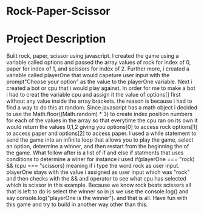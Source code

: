 # Rock-Paper-Scissor

# Project Description
Built rock, paper, scissor using javascript. I created the game using a variable called options and passed the array values of rock for index of 0, paper for index of 1, and scissors for index of 2. Further more, i created a variable called playerOne that would capeture user input with the prompt"Choose your option" as the value to the playerOne variable. Next i created a bot or cpu that i would play against. In order for me to make a bot i had to creat the variable cpu and assign it the value of options[] first without any value inside the array brackets. the reason is because i had to find a way to do this at random. Since javascript has a math object i decided to use the Math.floor((Math.random) * 3) to create index position numbers for each of the values in the array so that everytime the cpu ran on its own it would return the values 0,1,2 giving you options[0] to access rock options[1] to access paper and options[2] to access paper. I used a while statement to send the game into an infinite loop that allows you to play the game, select an option, determine a winner, and then restart from the beginning the of the game. What follow after is a list of if and else if statments that uses conditions to determine a winer for instance i used if(playerOne === "rock) && (cpu === "scissors) meaning if i type the word rock as user input. playerOne stays with the value i assigned as user input which was "rock" and then checks with the && and operator to see what cpu has selected which is scissor in this example. Because we know rock beats scissors all that is left to do is select the winner so in js we use the console.log() and say console.log("playerOne is the winner"). and that is all. Have fun with this game and try to build in another way other than this. 
